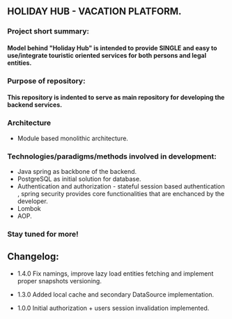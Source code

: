 ## HOLIDAY HUB - VACATION PLATFORM.

### Project short summary:

#### Model behind "Holiday Hub" is intended to provide SINGLE and easy to use/integrate touristic oriented services for both persons and legal entities.

### Purpose of repository:

#### This repository is indented to serve as main repository for developing the backend services.

### Architecture

* Module based monolithic architecture.

### Technologies/paradigms/methods involved in development:

* Java spring as backbone of the backend.
* PostgreSQL as initial solution for database.
* Authentication and authorization - stateful session based authentication , spring security
  provides core
  functionalities that are enchanced by the developer.
* Lombok
* AOP.

### Stay tuned for more!

## Changelog:

* 1.4.0 Fix namings, improve lazy load entities fetching and implement proper snapshots versioning.


* 1.3.0 Added local cache and secondary DataSource implementation.


* 1.0.0 Initial authorization + users session invalidation implemented.